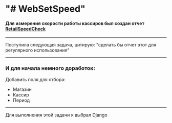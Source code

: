 "# WebSetSpeed"
==============================

#### Для измерения скорости работы кассиров был создан отчет [RetailSpeedCheck](https://github.com/SoulStalker/RetailSpeedCheck)

---------------------

Поступила следующая задача, цитирую: 
"сделать бы отчет этот для регулярного использования"

---
### И для начала немного доработок:

 Добавить поля для отбора: 	
- Магазин 	
- Кассир 	
- Период

---
Для выполнения этой задачи я выбрал Django